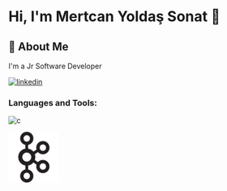 # Hi, I'm Mertcan Yoldaş Sonat 👋


## 🚀 About Me
I'm a Jr Software Developer

[![linkedin](https://img.shields.io/badge/linkedin-0A66C2?style=for-the-badge&logo=linkedin&logoColor=white)](https://www.linkedin.com/in/mertcan-yoldas-sonat-7179241bb/)

<h3 align="left">Languages and Tools:</h3>
<p align="left"> <img src="https://github.com/devicons/devicon/blob/master/icons/amazonwebservices/amazonwebservices-plain-wordmark" alt="c" width="100" height="100"/> </p>
<p align="left"> <img src="https://github.com/devicons/devicon/blob/master/icons/apachekafka/apachekafka-original.svg" alt="c" width="100" height="100"/> </p>
